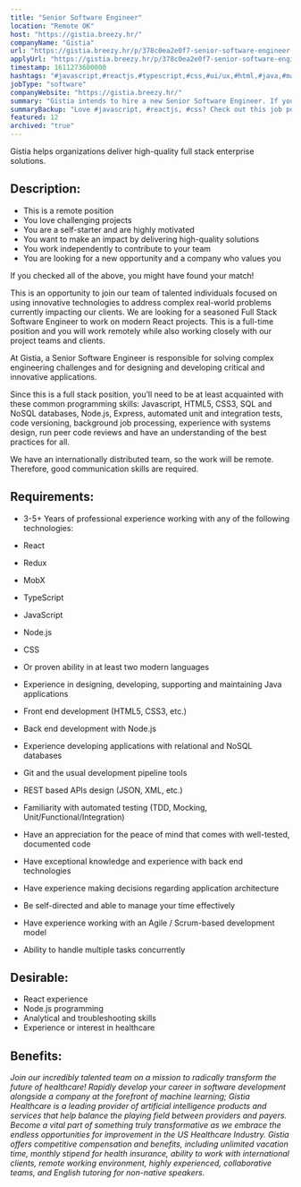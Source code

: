 ```yaml
---
title: "Senior Software Engineer"
location: "Remote OK"
host: "https://gistia.breezy.hr/"
companyName: "Gistia"
url: "https://gistia.breezy.hr/p/378c0ea2e0f7-senior-software-engineer-javascript"
applyUrl: "https://gistia.breezy.hr/p/378c0ea2e0f7-senior-software-engineer-javascript/apply"
timestamp: 1611273600000
hashtags: "#javascript,#reactjs,#typescript,#css,#ui/ux,#html,#java,#management,#git,#scrum"
jobType: "software"
companyWebsite: "https://gistia.breezy.hr/"
summary: "Gistia intends to hire a new Senior Software Engineer. If you have 3-5+ Years of professional experience working with any of the #javascript, #reactjs, #typescript technologies, consider applying."
summaryBackup: "Love #javascript, #reactjs, #css? Check out this job post!"
featured: 12
archived: "true"
---
```


Gistia helps organizations deliver high-quality full stack enterprise solutions.

## Description:

*   This is a remote position
*   You love challenging projects
*   You are a self-starter and are highly motivated
*   You want to make an impact by delivering high-quality solutions
*   You work independently to contribute to your team
*   You are looking for a new opportunity and a company who values you

If you checked all of the above, you might have found your match!

This is an opportunity to join our team of talented individuals focused on using innovative technologies to address complex real-world problems currently impacting our clients. We are looking for a seasoned Full Stack Software Engineer to work on modern React projects. This is a full-time position and you will work remotely while also working closely with our project teams and clients.

At Gistia, a Senior Software Engineer is responsible for solving complex engineering challenges and for designing and developing critical and innovative applications.

Since this is a full stack position, you’ll need to be at least acquainted with these common programming skills: Javascript, HTML5, CSS3, SQL and NoSQL databases, Node.js, Express, automated unit and integration tests, code versioning, background job processing, experience with systems design, run peer code reviews and have an understanding of the best practices for all.

We have an internationally distributed team, so the work will be remote. Therefore, good communication skills are required.

## Requirements:

*   3-5+ Years of professional experience working with any of the following technologies:

*   React
*   Redux
*   MobX
*   TypeScript
*   JavaScript
*   Node.js
*   CSS
*   Or proven ability in at least two modern languages
*   Experience in designing, developing, supporting and maintaining Java applications
*   Front end development (HTML5, CSS3, etc.)
*   Back end development with Node.js
*   Experience developing applications with relational and NoSQL databases
*   Git and the usual development pipeline tools
*   REST based APIs design (JSON, XML, etc.)
*   Familiarity with automated testing (TDD, Mocking, Unit/Functional/Integration)
*   Have an appreciation for the peace of mind that comes with well-tested, documented code
*   Have exceptional knowledge and experience with back end technologies
*   Have experience making decisions regarding application architecture
*   Be self-directed and able to manage your time effectively
*   Have experience working with an Agile / Scrum-based development model
*   Ability to handle multiple tasks concurrently

## Desirable:

*   React experience
*   Node.js programming
*   Analytical and troubleshooting skills
*   Experience or interest in healthcare

## Benefits:

_Join our incredibly talented team on a mission to radically transform the future of healthcare! Rapidly develop your career in software development alongside a company at the forefront of machine learning; Gistia Healthcare is a leading provider of artificial intelligence products and services that help balance the playing field between providers and payers. Become a vital part of something truly transformative as we embrace the endless opportunities for improvement in the US Healthcare Industry. Gistia offers competitive compensation and benefits, including unlimited vacation time, monthly stipend for health insurance, ability to work with international clients, remote working environment, highly experienced, collaborative teams, and English tutoring for non-native speakers._
